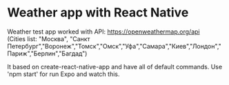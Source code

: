 # Weather app with React Native

Weather test app worked with API: https://openweathermap.org/api  
(Cities list:  "Москва", "Санкт Петербург","Воронеж","Томск","Омск","Уфа","Самара","Киев","Лондон","Париж","Берлин","Багдад")

It based on create-react-native-app and have all of default commands. Use 'npm start' for run Expo and watch this.
